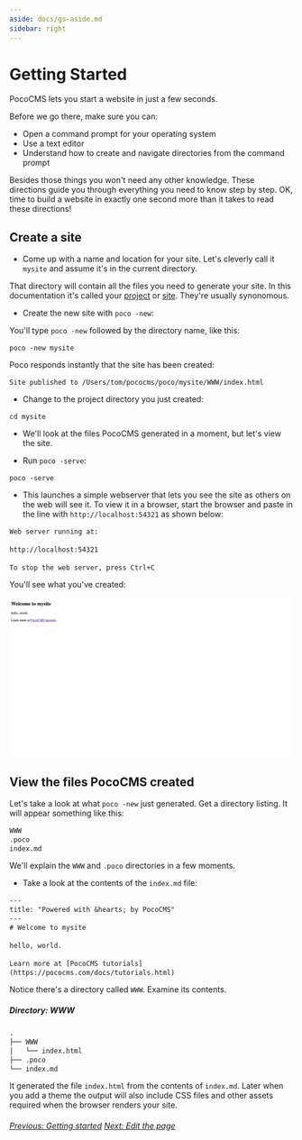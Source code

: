 ```yaml
---
aside: docs/gs-aside.md
sidebar: right 
---
```

# Getting Started

PocoCMS lets you start a website in just a few seconds. 

Before we go there, make sure you can:

* Open a command prompt for your operating system
* Use a text editor
* Understand how to create and navigate directories from the command prompt

Besides those things you won't need any other knowledge. 
These directions guide you through everything you need to know
step by step. OK, time to build a website in exactly one second
more than it takes to read these directions!

## Create a site

* Come up with a name and location for your site. Let's cleverly call it `mysite`
and assume it's in the current directory.


That directory will contain all the files you need to generate your site.
In this documentation it's called your [project](glossary.html#project) or 
[site](glossary.html#site). They're usually synonomous.

* Create the new site with `poco -new`:

You'll type `poco -new` followed by the directory name, like this:

```
poco -new mysite
```

Poco responds instantly that the site has been created:

```
Site published to /Users/tom/pococms/poco/mysite/WWW/index.html
```

* Change to the project directory you just created:

```
cd mysite
```

* We'll look at the files PocoCMS generated in a moment, but let's view the site.

* Run `poco -serve`:

```
poco -serve
```

* This launches a simple webserver that lets you see the site
as others on the web will see it. To view it in a browser,
start the browser and paste in the line with `http://localhost:54321`
as shown below:

```
Web server running at:

http://localhost:54321

To stop the web server, press Ctrl+C
```

You'll see what you've created:

![Default home page created by PocoCMS](img/home-page-default-1366x768.png)

## View the files PocoCMS created

Let's take a look at what `poco -new` just generated. Get a directory
listing. It will appear something like this:

```
WWW
.poco
index.md
```

We'll explain the `WWW` and `.poco` directories in a few moments.

* Take a look at the contents of the `index.md` file:

```
---
title: "Powered with &hearts; by PocoCMS"
---
# Welcome to mysite

hello, world.

Learn more at [PocoCMS tutorials](https://pococms.com/docs/tutorials.html) 
```

Notice there's a directory called `WWW`. Examine its contents. 

##### **Directory:** WWW

```
.
├── WWW
│   └── index.html
├── .poco
└── index.md
```

It generated the file `index.html` from the contents of
`index.md`. Later when you add a theme the output
will also include CSS files and other assets required
when the browser renders your site.

###### [Previous: Getting started](getting-started.html) [Next: Edit the page](gs-edit-page.html)

